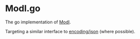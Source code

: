 # Modl.go

The go implementation of [Modl](https://www.modl.uk/).

Targeting a similar interface to [encoding/json](https://golang.org/pkg/encoding/json/) (where possible).
